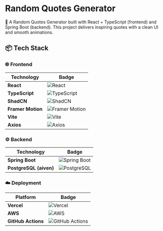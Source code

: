# Random Quotes Generator

🚀 A Random Quotes Generator built with React + TypeScript (frontend) and Spring Boot (backend). This project delivers inspiring quotes with a clean UI and smooth animations.

## 📦 Tech Stack

### 🌐 Frontend

| Technology        | Badge                                                                                                                     |
| ----------------- | ------------------------------------------------------------------------------------------------------------------------- |
| **React**         | ![React](https://img.shields.io/badge/React-19-61DAFB?style=for-the-badge&logo=react&logoColor=white)                     |
| **TypeScript**    | ![TypeScript](https://img.shields.io/badge/TypeScript-5.7.3-3178C6?style=for-the-badge&logo=typescript&logoColor=white)   |
| **ShadCN**        | ![ShadCN](https://img.shields.io/badge/ShadCN-UI-EA4AAA?style=for-the-badge&logo=shadcn&logoColor=white)                  |
| **Framer Motion** | ![Framer Motion](https://img.shields.io/badge/Framer%20Motion-6.0-FF0080?style=for-the-badge&logo=framer&logoColor=white) |
| **Vite**          | ![Vite](https://img.shields.io/badge/Vite-5.0-646CFF?style=for-the-badge&logo=vite&logoColor=white)                       |
| **Axios**         | ![Axios](https://img.shields.io/badge/Axios-HTTP-5A29E4?style=for-the-badge&logo=axios&logoColor=white)                   |

### ⚙️ Backend

| Technology                | Badge                                                                                                                     |
| ------------------------- | ------------------------------------------------------------------------------------------------------------------------- |
| **Spring Boot**           | ![Spring Boot](https://img.shields.io/badge/Spring%20Boot-3.x-6DB33F?style=for-the-badge&logo=springboot&logoColor=white) |
| **PostgreSQL (aiven)** | ![PostgreSQL](https://img.shields.io/badge/PostgreSQL-16.8-336791?style=for-the-badge&logo=postgresql&logoColor=white)      |

### ☁️ Deployment

| Platform           | Badge                                                                                                                                |
| ------------------ | ------------------------------------------------------------------------------------------------------------------------------------ |
| **Vercel**         | ![Vercel](https://img.shields.io/badge/Vercel-Hosting-000000?style=for-the-badge&logo=vercel&logoColor=white)                        |
| **AWS**            | ![AWS](https://img.shields.io/badge/AWS-Cloud%20Services-232F3E?style=for-the-badge&logo=amazonaws&logoColor=white)                  |
| **GitHub Actions** | ![GitHub Actions](https://img.shields.io/badge/GitHub%20Actions-CI/CD-2088FF?style=for-the-badge&logo=githubactions&logoColor=white) |
